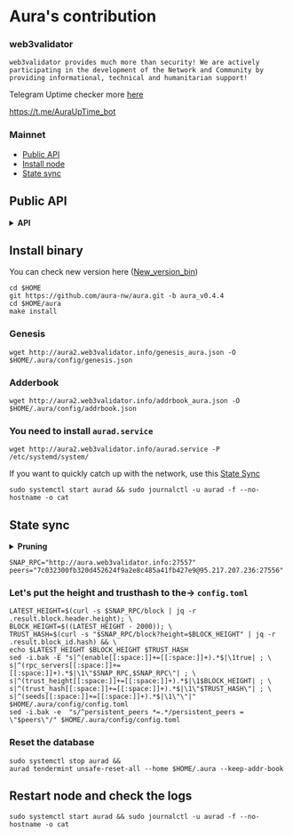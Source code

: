 # Aura's contribution 


### web3validator
```
web3validator provides much more than security! We are actively participating in the development of the Network and Community by providing informational, technical and humanitarian support!
```
Telegram Uptime checker more [here](https://github.com/web3validator/SomethingAboutMyself/blob/main/web34ever-self-identity.md#uptime-checker-bot)

https://t.me/AuraUpTime_bot

### Mainnet
* [Public API](https://github.com/web3validator/Guide_Web_Aura#public-api)
* [Install node](https://github.com/web3validator/Guide_Web_Aura#install-binary)
* [State sync](https://github.com/web3validator/Guide_Web_Aura#state-sync)



## Public API
<details>
  <summary><b>API</b></summary>

```
# RPC Endpoint
http://aura.web3validator.info:27557
# LCD (Rest) API Endpoint
http://aura.web3validator.info:1417
# GRPC Endpoint
http://aura.web3validator.info:9750
```
</details>

## Install binary

You can check new version here ([New_version_bin](https://github.com/aura-nw/aura/releases))
```
cd $HOME
git https://github.com/aura-nw/aura.git -b aura_v0.4.4
cd $HOME/aura
make install

```
### Genesis
```
wget http://aura2.web3validator.info/genesis_aura.json -O $HOME/.aura/config/genesis.json

```
### Adderbook
```
wget http://aura2.web3validator.info/addrbook_aura.json -O $HOME/.aura/config/addrbook.json

```
### You need to install `aurad.service`
```
wget http://aura2.web3validator.info/aurad.service -P /etc/systemd/system/

```
If you want to quickly catch up with the network, use this [State Sync](https://github.com/web3validator/Guide_Web_Aura#state-sync)

```
sudo systemctl start aurad && sudo journalctl -u aurad -f --no-hostname -o cat
```



## State sync

<details >
  <summary><b>Pruning</b></summary>
  
  ```
  pruning = "default"
  
  pruning-keep-recent = "0"
  pruning-keep-every = "0"
  pruning-interval = "0"
  ```
  
</details>

  ```
  SNAP_RPС="http://aura.web3validator.info:27557"
  peers="7c032300fb320d452624f9a2e8c485a41fb427e9@95.217.207.236:27556"
  ```
  
  ### Let's put the height and trusthash to the-> `config.toml`
  ```
  LATEST_HEIGHT=$(curl -s $SNAP_RPC/block | jq -r .result.block.header.height); \
  BLOCK_HEIGHT=$((LATEST_HEIGHT - 2000)); \
  TRUST_HASH=$(curl -s "$SNAP_RPC/block?height=$BLOCK_HEIGHT" | jq -r .result.block_id.hash) && \
  echo $LATEST_HEIGHT $BLOCK_HEIGHT $TRUST_HASH
  sed -i.bak -E "s|^(enable[[:space:]]+=[[:space:]]+).*$|\1true| ; \
  s|^(rpc_servers[[:space:]]+=[[:space:]]+).*$|\1\"$SNAP_RPC,$SNAP_RPC\"| ; \
  s|^(trust_height[[:space:]]+=[[:space:]]+).*$|\1$BLOCK_HEIGHT| ; \
  s|^(trust_hash[[:space:]]+=[[:space:]]+).*$|\1\"$TRUST_HASH\"| ; \
  s|^(seeds[[:space:]]+=[[:space:]]+).*$|\1\"\"|" $HOME/.aura/config/config.toml
  sed -i.bak -e  "s/^persistent_peers *=.*/persistent_peers = \"$peers\"/" $HOME/.aura/config/config.toml

  ```
  ### Reset the database 
  ```
  sudo systemctl stop aurad && 
  aurad tendermint unsafe-reset-all --home $HOME/.aura --keep-addr-book
  
  ```
  ## Restart node and check the logs
  ```
  sudo systemctl start aurad && sudo journalctl -u aurad -f --no-hostname -o cat
  ```








